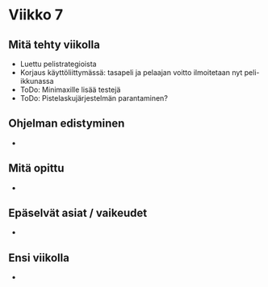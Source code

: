 # Viikko 7

## Mitä tehty viikolla
* Luettu pelistrategioista
* Korjaus käyttöliittymässä: tasapeli ja pelaajan voitto ilmoitetaan nyt peli-ikkunassa
* ToDo: Minimaxille lisää testejä
* ToDo: Pistelaskujärjestelmän parantaminen?

## Ohjelman edistyminen
* 

## Mitä opittu
* 

## Epäselvät asiat / vaikeudet
* 

## Ensi viikolla
* 
